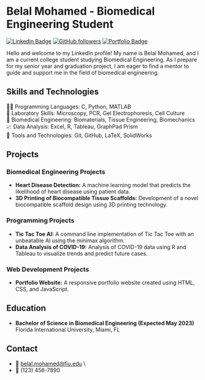 # Belal Mohamed - Biomedical Engineering Student

[![Linkedin Badge](https://img.shields.io/badge/-belalmohamed-blue?style=flat&logo=Linkedin&logoColor=white&link=https://www.linkedin.com/in/belalmohamed/)](https://www.linkedin.com/in/belalmohamed/)
[![GitHub followers](https://img.shields.io/github/followers/belal-mohamed?label=Follow&style=social)](https://github.com/belal-mohamed?tab=followers)
[![Portfolio Badge](https://img.shields.io/badge/-belal--mohamed-9cf?style=flat&logo=firefox&logoColor=white&link=https://belal-mohamed.github.io/)](https://belal-mohamed.github.io/)

Hello and welcome to my LinkedIn profile! My name is Belal Mohamed, and I am a current college student studying Biomedical Engineering. As I prepare for my senior year and graduation project, I am eager to find a mentor to guide and support me in the field of biomedical engineering.

## Skills and Technologies

👨‍💻 Programming Languages: C, Python, MATLAB \
🧪 Laboratory Skills: Microscopy, PCR, Gel Electrophoresis, Cell Culture \
🔬 Biomedical Engineering: Biomaterials, Tissue Engineering, Biomechanics \
📈 Data Analysis: Excel, R, Tableau, GraphPad Prism \
🔧 Tools and Technologies: Git, GitHub, LaTeX, SolidWorks 

## Projects

### Biomedical Engineering Projects
- **Heart Disease Detection:** A machine learning model that predicts the likelihood of heart disease using patient data.
- **3D Printing of Biocompatible Tissue Scaffolds:** Development of a novel biocompatible scaffold design using 3D printing technology.

### Programming Projects
- **Tic Tac Toe AI:** A command line implementation of Tic Tac Toe with an unbeatable AI using the minimax algorithm.
- **Data Analysis of COVID-19:** Analysis of COVID-19 data using R and Tableau to visualize trends and predict future cases.

### Web Development Projects
- **Portfolio Website:** A responsive portfolio website created using HTML, CSS, and JavaScript.

## Education

- **Bachelor of Science in Biomedical Engineering (Expected May 2023)** \
  Florida International University, Miami, FL

## Contact

- 📧 belal.mohamed@fiu.edu \
- 📱 (123) 456-7890
